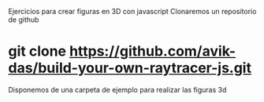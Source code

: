 Ejercicios para crear figuras en 3D con javascript
Clonaremos un repositorio de github

# git clone https://github.com/avik-das/build-your-own-raytracer-js.git

Disponemos de una carpeta de ejemplo para realizar las figuras 3d
